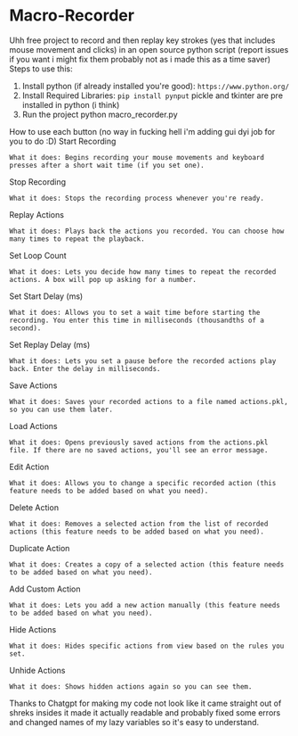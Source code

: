 # Macro-Recorder
Uhh free project to record and then replay key strokes (yes that includes mouse movement and clicks) in an open source python script (report issues if you want i might fix them probably not as i made this as a time saver)
Steps to use this:
1. Install python (if already installed you're good):
```https://www.python.org/```
2. Install Required Libraries:
```pip install pynput```
pickle and tkinter are pre installed in python (i think)
3. Run the project
python macro_recorder.py

How to use each button (no way in fucking hell i'm adding gui dyi job for you to do :D)
Start Recording

    What it does: Begins recording your mouse movements and keyboard presses after a short wait time (if you set one).

Stop Recording

    What it does: Stops the recording process whenever you're ready.

Replay Actions

    What it does: Plays back the actions you recorded. You can choose how many times to repeat the playback.

Set Loop Count

    What it does: Lets you decide how many times to repeat the recorded actions. A box will pop up asking for a number.

Set Start Delay (ms)

    What it does: Allows you to set a wait time before starting the recording. You enter this time in milliseconds (thousandths of a second).

Set Replay Delay (ms)

    What it does: Lets you set a pause before the recorded actions play back. Enter the delay in milliseconds.

Save Actions

    What it does: Saves your recorded actions to a file named actions.pkl, so you can use them later.

Load Actions

    What it does: Opens previously saved actions from the actions.pkl file. If there are no saved actions, you'll see an error message.

Edit Action

    What it does: Allows you to change a specific recorded action (this feature needs to be added based on what you need).

Delete Action

    What it does: Removes a selected action from the list of recorded actions (this feature needs to be added based on what you need).

Duplicate Action

    What it does: Creates a copy of a selected action (this feature needs to be added based on what you need).

Add Custom Action

    What it does: Lets you add a new action manually (this feature needs to be added based on what you need).

Hide Actions

    What it does: Hides specific actions from view based on the rules you set.

Unhide Actions

    What it does: Shows hidden actions again so you can see them.

Thanks to Chatgpt for making my code not look like it came straight out of shreks insides it made it actually readable and probably fixed some errors and changed names of my lazy variables so it's easy to understand.
